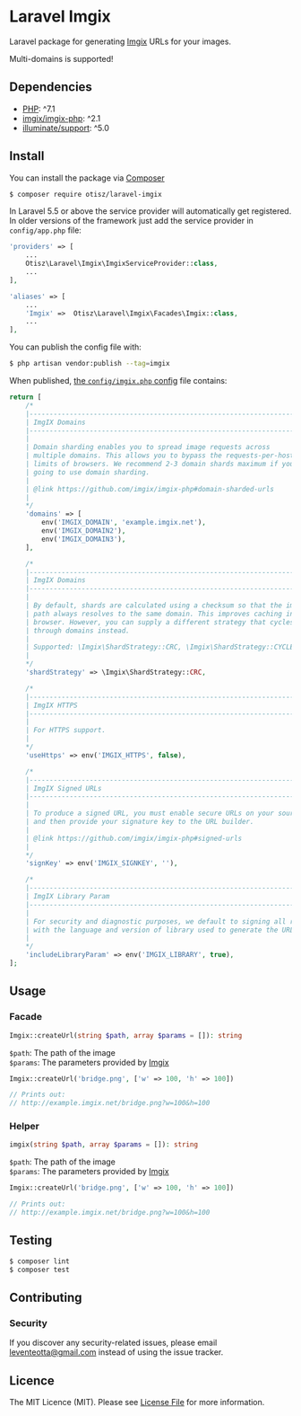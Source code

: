 # Laravel Imgix

Laravel package for generating [Imgix](https://www.imgix.com) URLs for your images.

Multi-domains is supported!

## Dependencies

- [PHP](https://secure.php.net): ^7.1
- [imgix/imgix-php](https://github.com/imgix/imgix-php): ^2.1
- [illuminate/support](https://github.com/illuminate/support): ^5.0

## Install

You can install the package via [Composer](https://getcomposer.org/)
```bash
$ composer require otisz/laravel-imgix
```

In Laravel 5.5 or above the service provider will automatically get registered. In older versions of the framework just add the service provider in `config/app.php` file:
```php
'providers' => [
    ...
    Otisz\Laravel\Imgix\ImgixServiceProvider::class,
    ...
],

'aliases' => [
    ...
    'Imgix' =>  Otisz\Laravel\Imgix\Facades\Imgix::class,
    ...
],
```

You can publish the config file with:
```bash
$ php artisan vendor:publish --tag=imgix
```

When published, [the `config/imgix.php` config](config/imgix.php) file contains:

```php
return [
    /*
    |--------------------------------------------------------------------------
    | ImgIX Domains
    |--------------------------------------------------------------------------
    |
    | Domain sharding enables you to spread image requests across
    | multiple domains. This allows you to bypass the requests-per-host
    | limits of browsers. We recommend 2-3 domain shards maximum if you are
    | going to use domain sharding.
    |
    | @link https://github.com/imgix/imgix-php#domain-sharded-urls
    |
    */
    'domains' => [
        env('IMGIX_DOMAIN', 'example.imgix.net'),
        env('IMGIX_DOMAIN2'),
        env('IMGIX_DOMAIN3'),
    ],

    /*
    |--------------------------------------------------------------------------
    | ImgIX Domains
    |--------------------------------------------------------------------------
    |
    | By default, shards are calculated using a checksum so that the image
    | path always resolves to the same domain. This improves caching in the
    | browser. However, you can supply a different strategy that cycles
    | through domains instead.
    |
    | Supported: \Imgix\ShardStrategy::CRC, \Imgix\ShardStrategy::CYCLE
    |
    */
    'shardStrategy' => \Imgix\ShardStrategy::CRC,

    /*
    |--------------------------------------------------------------------------
    | ImgIX HTTPS
    |--------------------------------------------------------------------------
    |
    | For HTTPS support.
    |
    */
    'useHttps' => env('IMGIX_HTTPS', false),

    /*
    |--------------------------------------------------------------------------
    | ImgIX Signed URLs
    |--------------------------------------------------------------------------
    |
    | To produce a signed URL, you must enable secure URLs on your source
    | and then provide your signature key to the URL builder.
    |
    | @link https://github.com/imgix/imgix-php#signed-urls
    |
    */
    'signKey' => env('IMGIX_SIGNKEY', ''),

    /*
    |--------------------------------------------------------------------------
    | ImgIX Library Param
    |--------------------------------------------------------------------------
    |
    | For security and diagnostic purposes, we default to signing all requests
    | with the language and version of library used to generate the URL.
    |
    */
    'includeLibraryParam' => env('IMGIX_LIBRARY', true),
];
```
    
## Usage

### Facade

```php
Imgix::createUrl(string $path, array $params = []): string
```

`$path`: The path of the image \
`$params`: The parameters provided by [Imgix](https://docs.imgix.com/apis/url)

```php
Imgix::createUrl('bridge.png', ['w' => 100, 'h' => 100])

// Prints out:
// http://example.imgix.net/bridge.png?w=100&h=100
```

### Helper

```php
imgix(string $path, array $params = []): string
```

`$path`: The path of the image \
`$params`: The parameters provided by [Imgix](https://docs.imgix.com/apis/url)

```php
Imgix::createUrl('bridge.png', ['w' => 100, 'h' => 100])

// Prints out:
// http://example.imgix.net/bridge.png?w=100&h=100
```
    
## Testing

``` bash
$ composer lint
$ composer test
```

## Contributing

### Security

If you discover any security-related issues, please email [leventeotta@gmail.com](mailto:leventeotta@gmail.com) instead of using the issue tracker.

## Licence

The MIT Licence (MIT). Please see [License File](LICENSE.md) for more information.